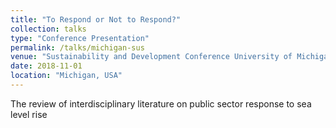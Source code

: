 ```yaml
---
title: "To Respond or Not to Respond?"
collection: talks
type: "Conference Presentation"
permalink: /talks/michigan-sus
venue: "Sustainability and Development Conference University of Michigan Ann Arbor"
date: 2018-11-01
location: "Michigan, USA"
---
```


The review of  interdisciplinary literature on public sector response to sea level rise

